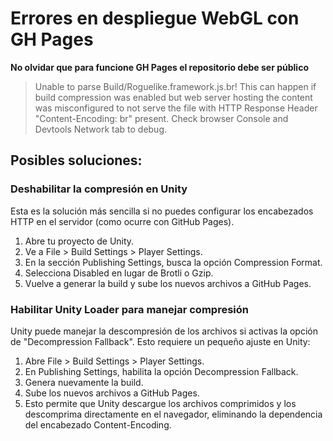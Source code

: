 # Errores en despliegue WebGL con GH Pages

**No olvidar que para funcione GH Pages el repositorio debe ser público**

> Unable to parse Build/Roguelike.framework.js.br! This can happen if build compression was enabled but web server hosting the content was misconfigured to not serve the file with HTTP Response Header "Content-Encoding: br" present. Check browser Console and Devtools Network tab to debug.

## Posibles soluciones: 

### Deshabilitar la compresión en Unity
Esta es la solución más sencilla si no puedes configurar los encabezados HTTP en el servidor (como ocurre con GitHub Pages).

1. Abre tu proyecto de Unity.
2. Ve a File > Build Settings > Player Settings.
3. En la sección Publishing Settings, busca la opción Compression Format.
4. Selecciona Disabled en lugar de Brotli o Gzip.
5. Vuelve a generar la build y sube los nuevos archivos a GitHub Pages.

### Habilitar Unity Loader para manejar compresión
Unity puede manejar la descompresión de los archivos si activas la opción de "Decompression Fallback". Esto requiere un pequeño ajuste en Unity:

1. Abre File > Build Settings > Player Settings.
2. En Publishing Settings, habilita la opción Decompression Fallback.
3. Genera nuevamente la build.
4. Sube los nuevos archivos a GitHub Pages.
5. Esto permite que Unity descargue los archivos comprimidos y los descomprima directamente en el navegador, eliminando la dependencia del encabezado Content-Encoding.
